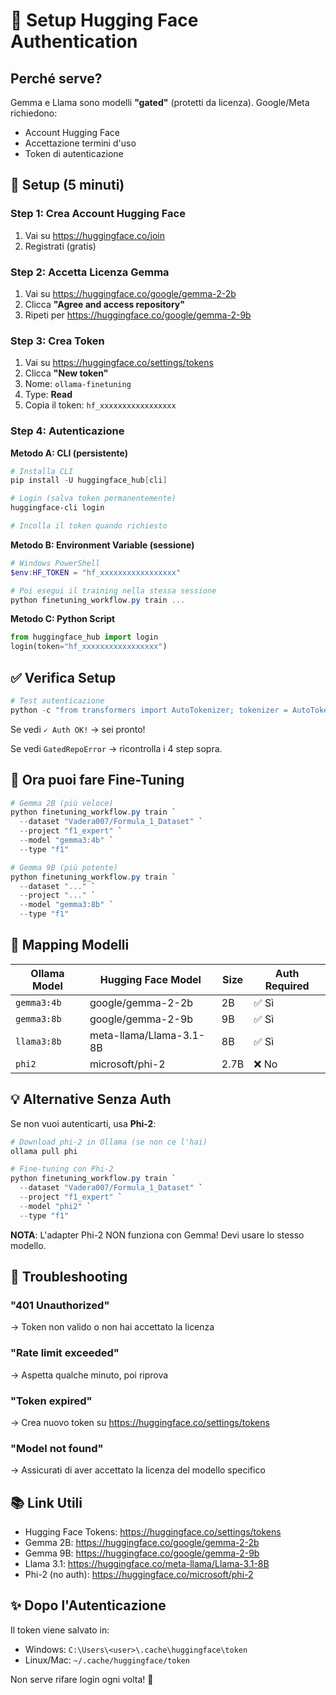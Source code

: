# 🔐 Setup Hugging Face Authentication

## Perché serve?

Gemma e Llama sono modelli **"gated"** (protetti da licenza). Google/Meta richiedono:
- Account Hugging Face
- Accettazione termini d'uso
- Token di autenticazione

## 📝 Setup (5 minuti)

### Step 1: Crea Account Hugging Face
1. Vai su https://huggingface.co/join
2. Registrati (gratis)

### Step 2: Accetta Licenza Gemma
1. Vai su https://huggingface.co/google/gemma-2-2b
2. Clicca **"Agree and access repository"**
3. Ripeti per https://huggingface.co/google/gemma-2-9b

### Step 3: Crea Token
1. Vai su https://huggingface.co/settings/tokens
2. Clicca **"New token"**
3. Nome: `ollama-finetuning`
4. Type: **Read**
5. Copia il token: `hf_xxxxxxxxxxxxxxxxx`

### Step 4: Autenticazione

**Metodo A: CLI (persistente)**
```powershell
# Installa CLI
pip install -U huggingface_hub[cli]

# Login (salva token permanentemente)
huggingface-cli login

# Incolla il token quando richiesto
```

**Metodo B: Environment Variable (sessione)**
```powershell
# Windows PowerShell
$env:HF_TOKEN = "hf_xxxxxxxxxxxxxxxxx"

# Poi esegui il training nella stessa sessione
python finetuning_workflow.py train ...
```

**Metodo C: Python Script**
```python
from huggingface_hub import login
login(token="hf_xxxxxxxxxxxxxxxxx")
```

## ✅ Verifica Setup

```powershell
# Test autenticazione
python -c "from transformers import AutoTokenizer; tokenizer = AutoTokenizer.from_pretrained('google/gemma-2-2b'); print('✓ Auth OK!')"
```

Se vedi `✓ Auth OK!` → sei pronto!

Se vedi `GatedRepoError` → ricontrolla i 4 step sopra.

## 🚀 Ora puoi fare Fine-Tuning

```powershell
# Gemma 2B (più veloce)
python finetuning_workflow.py train `
  --dataset "Vadera007/Formula_1_Dataset" `
  --project "f1_expert" `
  --model "gemma3:4b" `
  --type "f1"

# Gemma 9B (più potente)
python finetuning_workflow.py train `
  --dataset "..." `
  --project "..." `
  --model "gemma3:8b" `
  --type "f1"
```

## 🔄 Mapping Modelli

| Ollama Model | Hugging Face Model | Size | Auth Required |
|--------------|-------------------|------|---------------|
| `gemma3:4b`  | google/gemma-2-2b | 2B   | ✅ Sì         |
| `gemma3:8b`  | google/gemma-2-9b | 9B   | ✅ Sì         |
| `llama3:8b`  | meta-llama/Llama-3.1-8B | 8B | ✅ Sì    |
| `phi2`       | microsoft/phi-2   | 2.7B | ❌ No         |

## 💡 Alternative Senza Auth

Se non vuoi autenticarti, usa **Phi-2**:

```powershell
# Download phi-2 in Ollama (se non ce l'hai)
ollama pull phi

# Fine-tuning con Phi-2
python finetuning_workflow.py train `
  --dataset "Vadera007/Formula_1_Dataset" `
  --project "f1_expert" `
  --model "phi2" `
  --type "f1"
```

**NOTA**: L'adapter Phi-2 NON funziona con Gemma! Devi usare lo stesso modello.

## 🔧 Troubleshooting

### "401 Unauthorized"
→ Token non valido o non hai accettato la licenza

### "Rate limit exceeded"
→ Aspetta qualche minuto, poi riprova

### "Token expired"
→ Crea nuovo token su https://huggingface.co/settings/tokens

### "Model not found"
→ Assicurati di aver accettato la licenza del modello specifico

## 📚 Link Utili

- Hugging Face Tokens: https://huggingface.co/settings/tokens
- Gemma 2B: https://huggingface.co/google/gemma-2-2b
- Gemma 9B: https://huggingface.co/google/gemma-2-9b
- Llama 3.1: https://huggingface.co/meta-llama/Llama-3.1-8B
- Phi-2 (no auth): https://huggingface.co/microsoft/phi-2

## ✨ Dopo l'Autenticazione

Il token viene salvato in:
- Windows: `C:\Users\<user>\.cache\huggingface\token`
- Linux/Mac: `~/.cache/huggingface/token`

Non serve rifare login ogni volta! 🎉
